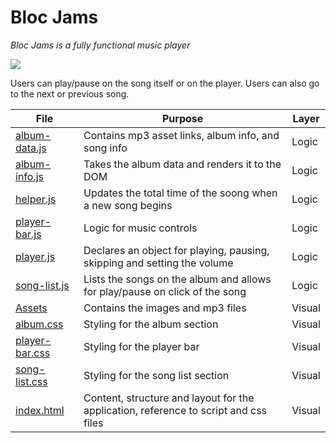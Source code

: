 # Bloc Jams 

*Bloc Jams is a fully functional music player*

![](https://bloc-global-assets.s3.amazonaws.com/images-frontend/projects/bloc-jams-jquery/bloc-jams-jquery-complete.jpg)

Users can play/pause on the song itself or on the player. Users can also go to the next or previous song. 

| File          | Purpose       | Layer        |
| ------------- | ------------- | ------------ |
| [album-data.js](https://github.com/katelynmichalove/bloc-jams-jquery/blob/master/scripts/album-data.js)  | Contains mp3 asset links, album info, and song info                                  | Logic        |
| [album-info.js](https://github.com/katelynmichalove/bloc-jams-jquery/blob/master/scripts/album-info.js)  | Takes the album data and renders it to the DOM                                       | Logic        |
| [helper.js](https://github.com/katelynmichalove/bloc-jams-jquery/blob/master/scripts/helper.js)          | Updates the total time of the soong when a new song begins                           | Logic        |
| [player-bar.js](https://github.com/katelynmichalove/bloc-jams-jquery/blob/master/scripts/player-bar.js)  | Logic for music controls                                                             | Logic        |
| [player.js](https://github.com/katelynmichalove/bloc-jams-jquery/blob/master/scripts/player.js)          | Declares an object for playing, pausing, skipping and setting the volume             | Logic        |
| [song-list.js](https://github.com/katelynmichalove/bloc-jams-jquery/blob/master/scripts/song-list.js)    | Lists the songs on the album and allows for play/pause on click of the song          | Logic        |
| [Assets](https://github.com/katelynmichalove/bloc-jams-jquery/tree/master/assets)                        | Contains the images and mp3 files                                                    | Visual       |
| [album.css](https://github.com/katelynmichalove/bloc-jams-jquery/blob/master/styles/album.css)           | Styling for the album section                                                        | Visual       |
| [player-bar.css](https://github.com/katelynmichalove/bloc-jams-jquery/blob/master/styles/player-bar.css) | Styling for the player bar                                                           | Visual       |
| [song-list.css](https://github.com/katelynmichalove/bloc-jams-jquery/blob/master/styles/song-list.css)   | Styling for the song list section                                                    | Visual       |
| [index.html](https://github.com/katelynmichalove/bloc-jams-jquery/blob/master/index.html)                | Content, structure and layout for the application, reference to script and css files | Visual       |
